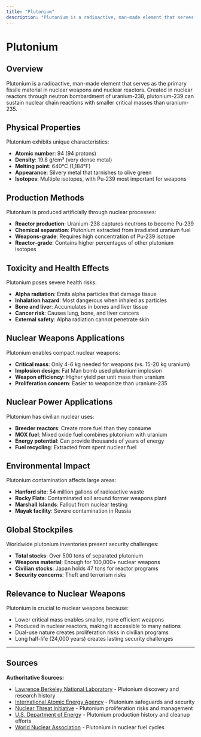 ```yaml
---
title: "Plutonium"
description: "Plutonium is a radioactive, man-made element that serves as the primary fissile material in nuclear weapons and nuclear reactors."
---
```


# Plutonium

## Overview

Plutonium is a radioactive, man-made element that serves as the primary fissile material in nuclear weapons and nuclear reactors. Created in nuclear reactors through neutron bombardment of uranium-238, plutonium-239 can sustain nuclear chain reactions with smaller critical masses than uranium-235.

## Physical Properties

Plutonium exhibits unique characteristics:
- **Atomic number**: 94 (94 protons)
- **Density**: 19.8 g/cm³ (very dense metal)
- **Melting point**: 640°C (1,184°F)
- **Appearance**: Silvery metal that tarnishes to olive green
- **Isotopes**: Multiple isotopes, with Pu-239 most important for weapons

## Production Methods

Plutonium is produced artificially through nuclear processes:
- **Reactor production**: Uranium-238 captures neutrons to become Pu-239
- **Chemical separation**: Plutonium extracted from irradiated uranium fuel
- **Weapons-grade**: Requires high concentration of Pu-239 isotope
- **Reactor-grade**: Contains higher percentages of other plutonium isotopes

## Toxicity and Health Effects

Plutonium poses severe health risks:
- **Alpha radiation**: Emits alpha particles that damage tissue
- **Inhalation hazard**: Most dangerous when inhaled as particles
- **Bone and liver**: Accumulates in bones and liver tissue
- **Cancer risk**: Causes lung, bone, and liver cancers
- **External safety**: Alpha radiation cannot penetrate skin

## Nuclear Weapons Applications

Plutonium enables compact nuclear weapons:
- **Critical mass**: Only 4-6 kg needed for weapons (vs. 15-20 kg uranium)
- **Implosion design**: Fat Man bomb used plutonium implosion
- **Weapon efficiency**: Higher yield per unit mass than uranium
- **Proliferation concern**: Easier to weaponize than uranium-235

## Nuclear Power Applications

Plutonium has civilian nuclear uses:
- **Breeder reactors**: Create more fuel than they consume
- **MOX fuel**: Mixed oxide fuel combines plutonium with uranium
- **Energy potential**: Can provide thousands of years of energy
- **Fuel recycling**: Extracted from spent nuclear fuel

## Environmental Impact

Plutonium contamination affects large areas:
- **Hanford site**: 54 million gallons of radioactive waste
- **Rocky Flats**: Contaminated soil around former weapons plant
- **Marshall Islands**: Fallout from nuclear testing
- **Mayak facility**: Severe contamination in Russia

## Global Stockpiles

Worldwide plutonium inventories present security challenges:
- **Total stocks**: Over 500 tons of separated plutonium
- **Weapons material**: Enough for 100,000+ nuclear weapons
- **Civilian stocks**: Japan holds 47 tons for reactor programs
- **Security concerns**: Theft and terrorism risks

## Relevance to Nuclear Weapons

Plutonium is crucial to nuclear weapons because:
- Lower critical mass enables smaller, more efficient weapons
- Produced in nuclear reactors, making it accessible to many nations
- Dual-use nature creates proliferation risks in civilian programs
- Long half-life (24,000 years) creates lasting security challenges

---

## Sources

**Authoritative Sources:**

- [Lawrence Berkeley National Laboratory](https://www.lbl.gov) - Plutonium discovery and research history
- [International Atomic Energy Agency](https://www.iaea.org) - Plutonium safeguards and security
- [Nuclear Threat Initiative](https://www.nti.org) - Plutonium proliferation risks and management
- [U.S. Department of Energy](https://www.energy.gov) - Plutonium production history and cleanup efforts
- [World Nuclear Association](https://world-nuclear.org) - Plutonium in nuclear fuel cycles